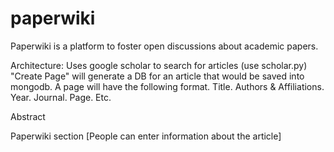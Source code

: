 # paperwiki

Paperwiki is a platform to foster open discussions about academic papers.

Architecture:
Uses google scholar to search for articles (use scholar.py)
"Create Page" will generate a DB for an article
that would be saved into mongodb.
A page will have the following format.
Title.
Authors & Affiliations.
Year. Journal. Page. Etc.

Abstract

Paperwiki section
[People can enter information about the article]
